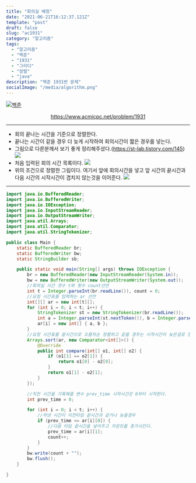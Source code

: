 ```yaml
---
title: "회의실 배정"
date: "2021-06-21T16:12:37.121Z"
template: "post"
draft: false
slug: "ac1931"
category: "알고리즘"
tags:
  - "알고리즘"
  - "백준"
  - "1931"
  - "그리디"
  - "정렬"
  - "java"
description: "백준 1931번 문제"
socialImage: "/media/algorithm.png"
---
```


[![백준](https://d2gd6pc034wcta.cloudfront.net/images/logo@2x.png)](https://www.acmicpc.net/problem/1931)
<div style="text-align:center"><a href="https://www.acmicpc.net/problem/1931">https://www.acmicpc.net/problem/1931</a></div>

---

- 회의 끝나는 시간을 기준으로 정렬한다.
- 끝나는 시간이 같을 경우 더 늦게 시작하여 회의시간이 짧은 경우를 넣는다.
- 그림으로 다른분께서 보기 좋게 정리해주셨다.(https://st-lab.tistory.com/145)
![](https://img1.daumcdn.net/thumb/R1280x0/?scode=mtistory2&fname=https%3A%2F%2Fblog.kakaocdn.net%2Fdn%2FcewRBZ%2FbtqJ92Ggx03%2F1lekgEQnnITL75Kcls4M0k%2Fimg.png)
- 처음 입력된 회의 시간 목록이다.
![](https://img1.daumcdn.net/thumb/R1280x0/?scode=mtistory2&fname=https%3A%2F%2Fblog.kakaocdn.net%2Fdn%2FkWMC8%2FbtqJ3iJ7hIS%2FGteyzJuATQuqKajK9Qj0Qk%2Fimg.png)
-  위의 조건으로 정렬한 그림이다. 여기서 앞에 회의시간을 넣고 앞 시간의 끝시간과 다음 시간의 시작시간이 겹치지 않는것을 이어준다.
![](https://img1.daumcdn.net/thumb/R1280x0/?scode=mtistory2&fname=https%3A%2F%2Fblog.kakaocdn.net%2Fdn%2FculRjv%2FbtqKfp2amld%2FfRbwvDQgtpsTrYejNECQk1%2Fimg.png)


---

```java
import java.io.BufferedReader;
import java.io.BufferedWriter;
import java.io.IOException;
import java.io.InputStreamReader;
import java.io.OutputStreamWriter;
import java.util.Arrays;
import java.util.Comparator;
import java.util.StringTokenizer;

public class Main {
    static BufferedReader br;
    static BufferedWriter bw;
    static StringBuilder sb;

    public static void main(String[] args) throws IOException {
        br = new BufferedReader(new InputStreamReader(System.in));
        bw = new BufferedWriter(new OutputStreamWriter(System.out));
        //회의실 시간 갯수 t와 횟수 count선언
        int t = Integer.parseInt(br.readLine()), count = 0;
        //요청 시간표를 입력하는 ar 선언
        int[][] ar = new int[t][];
        for (int i = 0; i < t; i++) {
            StringTokenizer st = new StringTokenizer(br.readLine());
            int a = Integer.parseInt(st.nextToken()), b = Integer.parseInt(st.nextToken());
            ar[i] = new int[] { a, b };
        }
        //요청 시간표를 끝시간으로 오름차순 정렬하고 같을 경우는 시작시간이 늦은걸로 정렬
        Arrays.sort(ar, new Comparator<int[]>() {
            @Override
            public int compare(int[] o1, int[] o2) {
                if (o1[1] == o2[1]) {
                    return o1[0] - o2[0];
                }
                return o1[1] - o2[1];
            }
        });

        //직전 시간을 기록해줄 변수 prev_time 시작시간은 0부터 시작한다.
        int prev_time = 0;

        for (int i = 0; i < t; i++) {
            //꺼낸 시간이 이전타임 끝시간과 같거나 늦을경우
            if (prev_time <= ar[i][0]) {
                //다음 타임 끝시간을 넣어주고 카운트를 증가시킨다.
                prev_time = ar[i][1];
                count++;
            }
        }
        bw.write(count + "");
        bw.flush();
    }

}
```